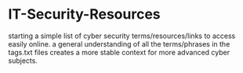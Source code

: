 # IT-Security-Resources

starting a simple list of cyber security terms/resources/links to access easily online.
a general understanding of all the terms/phrases in the tags.txt files creates a more stable context for more advanced cyber subjects.
